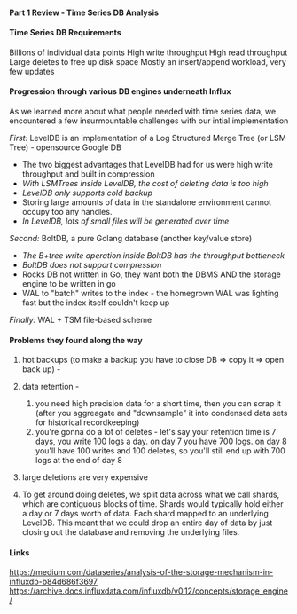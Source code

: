 #### Part 1 Review - Time Series DB Analysis

#### Time Series DB Requirements

Billions of individual data points
High write throughput
High read throughput
Large deletes to free up disk space
Mostly an insert/append workload, very few updates

#### Progression through various DB engines underneath Influx

As we learned more about what people needed with time series data, we encountered a few insurmountable challenges with our intial implementation

*First:* LevelDB is an implementation of a Log Structured Merge Tree (or LSM Tree) - opensource Google DB
   - The two biggest advantages that LevelDB had for us were high write throughput and built in compression
   - *With LSMTrees inside LevelDB, the cost of deleting data is too high*
   - *LevelDB only supports cold backup*
   - Storing large amounts of data in the standalone environment cannot occupy too any handles.
   - *In LevelDB, lots of small files will be generated over time*

*Second:* BoltDB, a pure Golang database (another key/value store)
   - *The B+tree write operation inside BoltDB has the throughput bottleneck*
   - *BoltDB does not support compression*
   - Rocks DB not written in Go, they want both the DBMS AND the storage engine to be written in go
   - WAL to "batch" writes to the index - the homegrown WAL was lighting fast but the index itself couldn't keep up

*Finally:* WAL + TSM file-based scheme

#### Problems they found along the way

1. hot backups (to make a backup you have to close DB => copy it => open back up) - 

1. data retention - 
   1. you need high precision data for a short time, then you can scrap it (after you aggreagate and "downsample" it into condensed data sets for historical recordkeeping)
   1. you're gonna do a lot of deletes - let's say your retention time is 7 days, you write 100 logs a day. on day 7 you have 700 logs. on day 8 you'll have 100 writes and 100 deletes, so you'll still end up with 700 logs at the end of day 8

1.  large deletions are very expensive 
   1. To get around doing deletes, we split data across what we call shards, which are contiguous blocks of time. Shards would typically hold either a day or 7 days worth of data. Each shard mapped to an underlying LevelDB. This meant that we could drop an entire day of data by just closing out the database and removing the underlying files.


#### Links

https://medium.com/dataseries/analysis-of-the-storage-mechanism-in-influxdb-b84d686f3697
https://archive.docs.influxdata.com/influxdb/v0.12/concepts/storage_engine/
